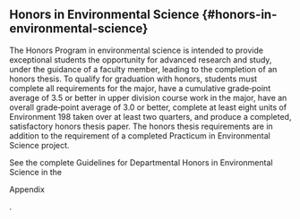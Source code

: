## **Honors in Environmental Science** {#honors-in-environmental-science}

The Honors Program in environmental science is intended to provide exceptional students the opportunity for advanced research and study, under the guidance of a faculty member, leading to the completion of an honors thesis. To qualify for graduation with honors, students must complete all requirements for the major, have a cumulative grade‐point average of 3.5 or better in upper division course work in the major, have an overall grade‐point average of 3.0 or better, complete at least eight units of Environment 198 taken over at least two quarters, and produce a completed, satisfactory honors thesis paper. The honors thesis requirements are in addition to the requirement of a completed Practicum in Environmental Science project.

See the complete Guidelines for Departmental Honors in Environmental Science in the

Appendix

.